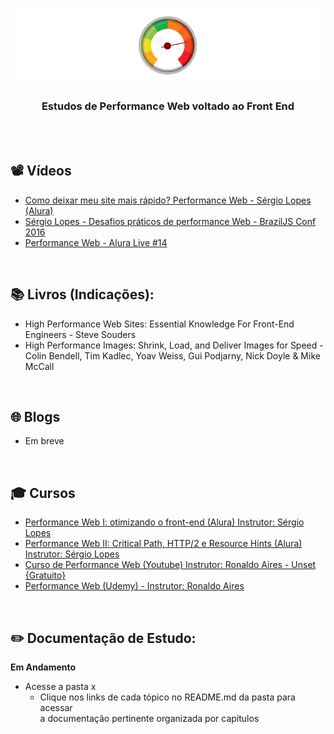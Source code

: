 ﻿<div align="center">
 
 ![Performance Web Header Readme](img/header-readme.png)

  ### **Estudos de Performance Web voltado ao Front End**
</div>
<br><br>

## 📽 Vídeos

+ [Como deixar meu site mais rápido? Performance Web - Sérgio Lopes (Alura)](https://www.youtube.com/watch?v=vsn_ACM202Y&ab_channel=AluraCursosOnline)
+ [Sérgio Lopes - Desafios práticos de performance Web - BrazilJS Conf 2016](https://www.youtube.com/watch?v=EMCBd3kw4zs&ab_channel=BrazilJS)
+ [Performance Web - Alura Live #14](https://www.youtube.com/watch?v=g4WsGEmzsN4&ab_channel=AluraCursosOnline)

<br>

## 📚  Livros (Indicações): 
 
+ High Performance Web Sites: Essential Knowledge For Front-End Engineers - Steve Souders
+ High Performance Images: Shrink, Load, and Deliver Images for Speed - Colin Bendell, Tim Kadlec, Yoav Weiss, Gui Podjarny, Nick Doyle & Mike McCall

<br>

## 🌐 Blogs

+ Em breve

<br>

## 🎓 Cursos

+ [Performance Web I: otimizando o front-end (Alura) Instrutor: Sérgio Lopes](https://www.alura.com.br/curso-online-otimizacao-performance-web)
+ [Performance Web II: Critical Path, HTTP/2 e Resource Hints (Alura) Instrutor: Sérgio Lopes](https://www.alura.com.br/curso-online-performance-http2-critical-path)
+ [Curso de Performance Web (Youtube) Instrutor: Ronaldo Aires - Unset {Gratuito}](https://www.youtube.com/watch?v=iRazRfRas28&list=PL0N5TAOhX5E-zYhMUyRE2Jhif-NyQ-5ZY&ab_channel=UnSet)
+ [Performance Web (Udemy) - Instrutor: Ronaldo Aires](https://www.udemy.com/course/curso-de-performance-web/)


<br>

## ✏️ Documentação de Estudo:

**Em Andamento**

+ Acesse a pasta x
  + Clique nos links de cada tópico no README.md da pasta para acessar<br> a documentação pertinente organizada por capítulos


